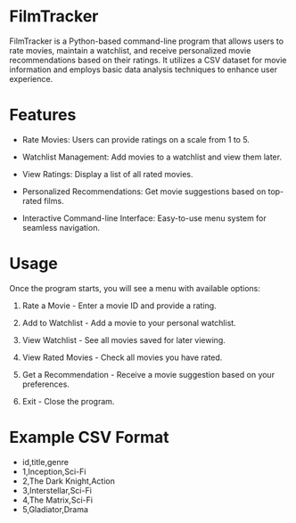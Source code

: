 # FilmTracker
FilmTracker is a Python-based command-line program that allows users to rate movies, maintain a watchlist, and receive personalized movie recommendations based on their ratings. It utilizes a CSV dataset for movie information and employs basic data analysis techniques to enhance user experience.

# Features

- Rate Movies: Users can provide ratings on a scale from 1 to 5.

- Watchlist Management: Add movies to a watchlist and view them later.

- View Ratings: Display a list of all rated movies.

- Personalized Recommendations: Get movie suggestions based on top-rated films.

- Interactive Command-line Interface: Easy-to-use menu system for seamless navigation.

# Usage

Once the program starts, you will see a menu with available options:

1. Rate a Movie - Enter a movie ID and provide a rating.

2. Add to Watchlist - Add a movie to your personal watchlist.

3. View Watchlist - See all movies saved for later viewing.

4. View Rated Movies - Check all movies you have rated.

5. Get a Recommendation - Receive a movie suggestion based on your preferences.

6. Exit - Close the program.

# Example CSV Format
- id,title,genre
- 1,Inception,Sci-Fi
- 2,The Dark Knight,Action
- 3,Interstellar,Sci-Fi
- 4,The Matrix,Sci-Fi
- 5,Gladiator,Drama
